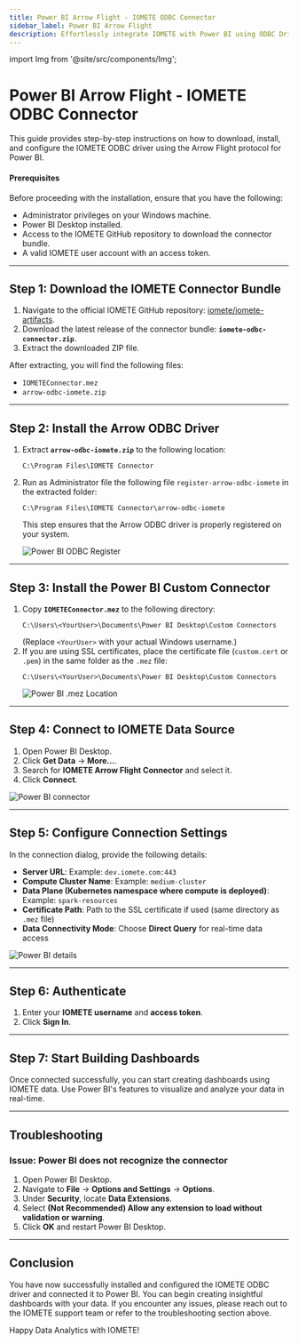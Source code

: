 ```yaml
---
title: Power BI Arrow Flight - IOMETE ODBC Connector
sidebar_label: Power BI Arrow Flight
description: Effortlessly integrate IOMETE with Power BI using ODBC Driver - Step-by-step guide to connect, visualize and analyze data. Create reports and visualizations with Power BI resources.
---
```


import Img from '@site/src/components/Img';

# Power BI Arrow Flight - IOMETE ODBC Connector

This guide provides step-by-step instructions on how to download, install, and configure the IOMETE ODBC driver using the Arrow Flight protocol for Power BI.  

#### Prerequisites  

Before proceeding with the installation, ensure that you have the following:  
- Administrator privileges on your Windows machine.  
- Power BI Desktop installed.  
- Access to the IOMETE GitHub repository to download the connector bundle.  
- A valid IOMETE user account with an access token.  

---

## Step 1: Download the IOMETE Connector Bundle
1. Navigate to the official IOMETE GitHub repository: [iomete/iomete-artifacts](https://github.com/iomete/iomete-artifacts).
2. Download the latest release of the connector bundle: **`iomete-odbc-connector.zip`**.
3. Extract the downloaded ZIP file.

After extracting, you will find the following files:
- `IOMETEConnector.mez`
- `arrow-odbc-iomete.zip`

---

## Step 2: Install the Arrow ODBC Driver
1. Extract **`arrow-odbc-iomete.zip`** to the following location:
   ```
   C:\Program Files\IOMETE Connector
   ```
3. Run as Administrator file the following file `register-arrow-odbc-iomete` in the extracted folder:
   ```
   C:\Program Files\IOMETE Connector\arrow-odbc-iomete
   ```
   This step ensures that the Arrow ODBC driver is properly registered on your system.

    <Img src="/img/integrations/powerbi/register.png" alt="Power BI ODBC Register"/>

---

## Step 3: Install the Power BI Custom Connector
1. Copy **`IOMETEConnector.mez`** to the following directory:
   ```
   C:\Users\<YourUser>\Documents\Power BI Desktop\Custom Connectors
   ```
   (Replace `<YourUser>` with your actual Windows username.)
2. If you are using SSL certificates, place the certificate file (`custom.cert` or `.pem`) in the same folder as the `.mez` file:
   ```
   C:\Users\<YourUser>\Documents\Power BI Desktop\Custom Connectors
   ```
    <Img src="/img/integrations/powerbi/mez.png" alt="Power BI .mez Location"/>

---

## Step 4: Connect to IOMETE Data Source
1. Open Power BI Desktop.
2. Click **Get Data** → **More...**.
3. Search for **IOMETE Arrow Flight Connector** and select it.
4. Click **Connect**.

<Img src="/img/integrations/powerbi/connector.png" alt="Power BI connector"/>

---

## Step 5: Configure Connection Settings
In the connection dialog, provide the following details:

- **Server URL**: Example: `dev.iomete.com:443`
- **Compute Cluster Name**: Example: `medium-cluster`
- **Data Plane (Kubernetes namespace where compute is deployed)**: Example: `spark-resources`
- **Certificate Path**: Path to the SSL certificate if used (same directory as `.mez` file)
- **Data Connectivity Mode**: Choose **Direct Query** for real-time data access

<Img src="/img/integrations/powerbi/details.png" alt="Power BI details"/>

---

## Step 6: Authenticate
1. Enter your **IOMETE username** and **access token**.
2. Click **Sign In**.

---

## Step 7: Start Building Dashboards
Once connected successfully, you can start creating dashboards using IOMETE data. Use Power BI's features to visualize and analyze your data in real-time.

---

## Troubleshooting
### Issue: Power BI does not recognize the connector
1. Open Power BI Desktop.
2. Navigate to **File** → **Options and Settings** → **Options**.
3. Under **Security**, locate **Data Extensions**.
4. Select **(Not Recommended) Allow any extension to load without validation or warning**.
5. Click **OK** and restart Power BI Desktop.

---

## Conclusion
You have now successfully installed and configured the IOMETE ODBC driver and connected it to Power BI. You can begin creating insightful dashboards with your data. If you encounter any issues, please reach out to the IOMETE support team or refer to the troubleshooting section above.

Happy Data Analytics with IOMETE!

